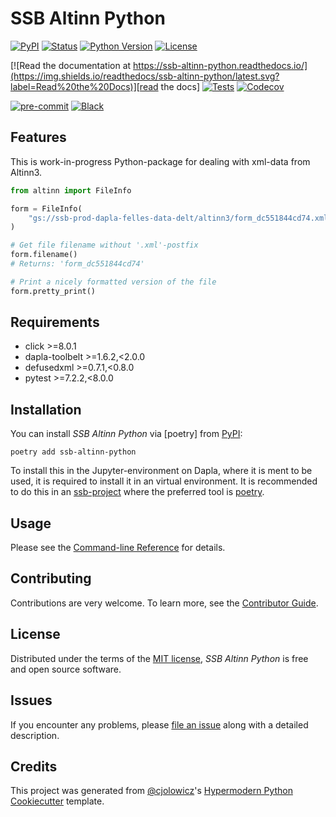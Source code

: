 # SSB Altinn Python

[![PyPI](https://img.shields.io/pypi/v/ssb-altinn-python.svg)][pypi_]
[![Status](https://img.shields.io/pypi/status/ssb-altinn-python.svg)][status]
[![Python Version](https://img.shields.io/pypi/pyversions/ssb-altinn-python)][python version]
[![License](https://img.shields.io/pypi/l/ssb-altinn-python)][license]

[![Read the documentation at https://ssb-altinn-python.readthedocs.io/](https://img.shields.io/readthedocs/ssb-altinn-python/latest.svg?label=Read%20the%20Docs)][read the docs]
[![Tests](https://github.com/statisticsnorway/ssb-altinn-python/workflows/Tests/badge.svg)][tests]
[![Codecov](https://codecov.io/gh/statisticsnorway/ssb-altinn-python/branch/main/graph/badge.svg)][codecov]

[![pre-commit](https://img.shields.io/badge/pre--commit-enabled-brightgreen?logo=pre-commit&logoColor=white)][pre-commit]
[![Black](https://img.shields.io/badge/code%20style-black-000000.svg)][black]

[pypi_]: https://pypi.org/project/ssb-altinn-python/
[status]: https://pypi.org/project/ssb-altinn-python/
[python version]: https://pypi.org/project/ssb-altinn-python
[read the docs]: https://ssb-altinn-python.readthedocs.io/
[tests]: https://github.com/skars82/ssb-altinn-python/actions?workflow=Tests
[codecov]: https://app.codecov.io/gh/skars82/ssb-altinn-python
[pre-commit]: https://github.com/pre-commit/pre-commit
[black]: https://github.com/psf/black

## Features

This is work-in-progress Python-package for dealing with xml-data from Altinn3.

```python
from altinn import FileInfo

form = FileInfo(
    "gs://ssb-prod-dapla-felles-data-delt/altinn3/form_dc551844cd74.xml"
)

# Get file filename without '.xml'-postfix
form.filename()
# Returns: 'form_dc551844cd74'

# Print a nicely formatted version of the file
form.pretty_print()
```

## Requirements

 - click >=8.0.1
 - dapla-toolbelt >=1.6.2,<2.0.0
 - defusedxml >=0.7.1,<0.8.0
 - pytest >=7.2.2,<8.0.0

## Installation

You can install _SSB Altinn Python_ via [poetry] from [PyPI]:

```console
poetry add ssb-altinn-python
```

To install this in the Jupyter-environment on Dapla, where it is ment to be used, it is required to install it in an virtual environment. It is recommended to do this in an [ssb-project](https://manual.dapla.ssb.no/jobbe-med-kode.html) where the preferred tool is [poetry](https://python-poetry.org/).

## Usage

Please see the [Command-line Reference] for details.

## Contributing

Contributions are very welcome.
To learn more, see the [Contributor Guide].

## License

Distributed under the terms of the [MIT license][license],
_SSB Altinn Python_ is free and open source software.

## Issues

If you encounter any problems,
please [file an issue] along with a detailed description.

## Credits

This project was generated from [@cjolowicz]'s [Hypermodern Python Cookiecutter] template.

[@cjolowicz]: https://github.com/cjolowicz
[pypi]: https://pypi.org/
[hypermodern python cookiecutter]: https://github.com/cjolowicz/cookiecutter-hypermodern-python
[file an issue]: https://github.com/skars82/ssb-altinn-python/issues
[pip]: https://pip.pypa.io/

<!-- github-only -->

[license]: https://github.com/skars82/ssb-altinn-python/blob/main/LICENSE
[contributor guide]: https://github.com/skars82/ssb-altinn-python/blob/main/CONTRIBUTING.md
[command-line reference]: https://ssb-altinn-python.readthedocs.io/en/latest/usage.html
